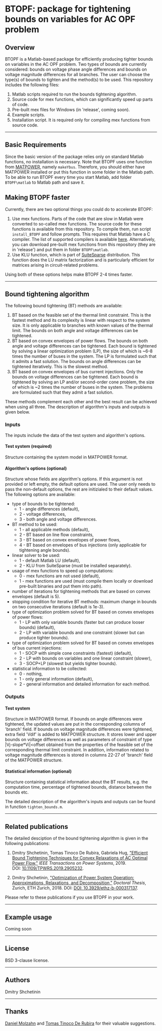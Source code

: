 # BTOPF: package for tightening bounds on variables for AC OPF problem

## Overview 
BTOPF is a Matlab-based package for efficiently producing tighter bounds on variables in the AC OPF problem. Two types of bounds 
are currently considered: bounds on voltage phase angle differences and bounds on voltage magnitude differences for all branches. 
The user can choose the type(s) of bounds to tighten and the method(s) to be used. This repository includes the following files:

1. Matlab scripts required to run the bounds tightening algorithm.
2. Source code for mex functions, which can significantly speed up parts of code.
3. Pre-built mex files for Windows (in 'release', coming soon).
4. Example scripts.
5. Installation script. It is required only for compiling mex functions from source code.

- - - -

## Basic Requirements
Since the basic version of the package relies only on standard Matlab functions, no installation is necessary. Note that BTOPF uses one 
function from [MATPOWER](http://www.pserc.cornell.edu/matpower/), namely `makeYbus`. Therefore, you should either have MATPOWER installed or put this function in some 
folder in the Matlab path. To be able to run BTOPF every time you start Matlab, add folder `BTOPF\matlab` to Matlab path and save it.


## Making BTOPF faster
Currently, there are two optional things you could do to accelerate BTOPF:

1. Use mex functions. Parts of the code that are slow in Matlab were converted to so-called mex functions. The source code for these 
functions is available from this repository. To compile them, run script `install_BTOPF` and follow prompts. This requires that Matlab 
have a C compiler. The list of supported compilers is available [here]( https://ch.mathworks.com/support/compilers.html). Alternatively,
you can download pre-built mex functions from this repository (they are in 'release') and put them in folder `BTOPF\matlab`.
2. Use KLU function, which is part of [SuiteSparse](http://faculty.cse.tamu.edu/davis/suitesparse.html) distribution. This function does 
the LU matrix factorization and is particularly efficient for matrices arising in circuit-related problems.

Using both of these options helps make BTOPF 2-4 times faster.

- - - -

## Bound tightening algorithm
The following bound tightening (BT) methods are available:

1. BT based on the feasible set of the thermal limit constraint. This is the fastest method and its complexity is linear with respect to 
the system size. It is only applicable to branches with known values of the thermal limit. The bounds on both angle and voltage differences 
can be tightened.
2. BT based on convex envelopes of power flows. The bounds on both angle and voltage differences can be tightened. Each bound is tightened by 
solving a linear optimization problem (LP), the size of which is ~6-8 times the number of buses in the system. The LP is formulated such that 
it admits a fast solution. The bounds on angle differences can be tightened iteratively. This is the slowest method.
3. BT based on convex envelopes of bus current injections. Only the bounds on voltage differences can be tightened. Each bound is tightened by 
solving an LP and/or second-order cone problem, the size of which is ~2 times the number of buses in the system. The problems are formulated such that 
they admit a fast solution.

These methods complement each other and the best result can be achieved when using all three. The description of algorithm's inputs and outputs 
is given below.

### Inputs
The inputs include the data of the test system and algorithm's options.

#### Test system (required)
Structure containing the system model in MATPOWER format.

#### Algorithm's options (optional)
Structure whose fields are algorithm's options. If this argument is not provided or left empty, the default options are used. The user only needs 
to pass the non-default options, the rest are initizialed to their default values. The following options are available:

- type of bounds to be tightened:
    - 1 - angle differences (default),
    - 2 - voltage differences,
    - 3 - both angle and voltage differences.
- BT method to be used:
    - 1 - all applicable methods (default),
    - 2 - BT based on line flow constraints,
    - 3 - BT based on convex envelopes of power flows,
    - 4 - BT based on envelopes of bus injections (only applicable for tightening angle bounds).
 - linear solver to be used:
    - 1 - default Matlab LU (default),
    - 2 - KLU from SuiteSparse (must be installed separately).
 - usage of mex functions to speed up computations:
    - 0 - mex functions are not used (default),
    - 1 - mex functions are used (must compile them locally or download pre-built binaries and put them into path).
 - number of iterations for tightening methods that are based on convex envelopes (default is 5).
 - stopping condition for iterative BT methods: maximum change in bounds on two consecutive iterations (default is 1e-3).
 - type of optimization problem solved for BT based on convex envelopes of power flows:
    - 1 - LP with only variable bounds (faster but can produce looser bounds)  (default),
    - 2 - LP with variable bounds and one constraint (slower but can produce tighter bounds).
 - type of optimization problem solved for BT based on convex envelopes of bus current injections:
    - 1 - SOCP with simple cone constraints (fastest) (default),
    - 2 - LP with bounds on variables and one linear constraint (slower),
    - 3 - SOCP+LP (slowest but yields tighter bounds).
 - statistical information to be collected:
    - 0 - nothing,
    - 1 - only general information (default),
    - 2 - general information and detailed information for each method.

### Outputs

#### Test system
Structure in MATPOWER format. If bounds on angle differences were tightened, the updated values are put in the corresponding columns of 'branch' field. 
If bounds on voltage magnitude differences were tightened, extra field 'Vdif' is added to MATPOWER structure. It stores lower and upper bounds on
voltage differences as well as parameters of constraint of type |Vj-slope*Vi|<offset obtained from the properties of the feasible set of the corresponding 
thermal limit constraint. In addition, information related to voltage magnitude differences is stored in columns 22-27 of 'branch' field of the MATPOWER structure. 

#### Statistical information (optional)
Structure containing statistical information about the BT results, e.g. the computation time, percentage of tightened bounds, distance between the bounds etc.

The detailed description of the algorithm's inputs and outputs can be found in function `tighten_bounds.m`.

- - - -

## Related publications
The detailed desciption of the bound tightening algorithm is given in the following publications:
1.  Dmitry Shchetinin, Tomas Tinoco De Rubira, Gabriela Hug,
    ["Efficient Bound Tightening Techniques for Convex Relaxations of AC Optimal Power Flow,"](https://ieeexplore.ieee.org/document/8667386) *IEEE
    Transactions on Power Systems*, 2019.  
    DOI: [10.1109/TPWRS.2019.2905232](https://doi.org/10.1109/TPWRS.2019.2905232).

2.  Dmitry Shchetinin, 
    ["Optimization of Power System Operation: Approximations, Relaxations, and Decomposition,"](https://www.research-collection.ethz.ch/handle/20.500.11850/317137) *Doctoral Thesis*, Zurich, ETH Zurich, 2018.
    DOI: [DOI: 10.3929/ethz-b-000317137](https://doi.org/10.3929/ethz-b-000317137).

Please refer to these publications if you use BTOPF in your work.

- - - -

## Example usage
Coming soon

- - - -

## License
BSD 3-clause license.

- - - -

## Authors
Dmitry Shchetinin

- - - -

## Thanks
[Daniel Molzahn](https://molzahn.github.io/) and [Tomas Tinoco De Rubira](https://ttinoco.github.io/) for their valuable suggestions.
